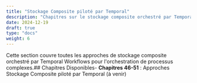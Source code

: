 ```yaml
---
title: "Stockage Composite piloté par Temporal"
description: "Chapitres sur le stockage composite orchestré par Temporal Workflows"
date: 2024-12-19
draft: true
type: "docs"
weight: 6
---
```

Cette section couvre toutes les approches de stockage composite orchestré par Temporal Workflows pour l'orchestration de processus complexes.## Chapitres Disponibles- **Chapitres 46-51** : Approches Stockage Composite piloté par Temporal (à venir)